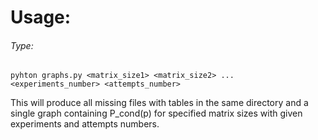 # Usage:

###### Type:

`pyhton graphs.py <matrix_size1> <matrix_size2> ... <experiments_number> <attempts_number>`

This will produce all missing files with tables in the same directory and a single graph containing P_cond(p) for specified matrix sizes with given experiments and attempts numbers.
